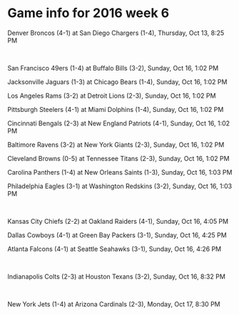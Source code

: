 # Game info for 2016 week 6

Denver Broncos (4-1) at San Diego Chargers (1-4), Thursday, Oct 13, 8:25 PM


<br/>

San Francisco 49ers (1-4) at Buffalo Bills (3-2), Sunday, Oct 16, 1:02 PM

Jacksonville Jaguars (1-3) at Chicago Bears (1-4), Sunday, Oct 16, 1:02 PM

Los Angeles Rams (3-2) at Detroit Lions (2-3), Sunday, Oct 16, 1:02 PM

Pittsburgh Steelers (4-1) at Miami Dolphins (1-4), Sunday, Oct 16, 1:02 PM

Cincinnati Bengals (2-3) at New England Patriots (4-1), Sunday, Oct 16, 1:02 PM

Baltimore Ravens (3-2) at New York Giants (2-3), Sunday, Oct 16, 1:02 PM

Cleveland Browns (0-5) at Tennessee Titans (2-3), Sunday, Oct 16, 1:02 PM

Carolina Panthers (1-4) at New Orleans Saints (1-3), Sunday, Oct 16, 1:03 PM

Philadelphia Eagles (3-1) at Washington Redskins (3-2), Sunday, Oct 16, 1:03 PM


<br/>

Kansas City Chiefs (2-2) at Oakland Raiders (4-1), Sunday, Oct 16, 4:05 PM

Dallas Cowboys (4-1) at Green Bay Packers (3-1), Sunday, Oct 16, 4:25 PM

Atlanta Falcons (4-1) at Seattle Seahawks (3-1), Sunday, Oct 16, 4:26 PM


<br/>

Indianapolis Colts (2-3) at Houston Texans (3-2), Sunday, Oct 16, 8:32 PM


<br/>

New York Jets (1-4) at Arizona Cardinals (2-3), Monday, Oct 17, 8:30 PM

